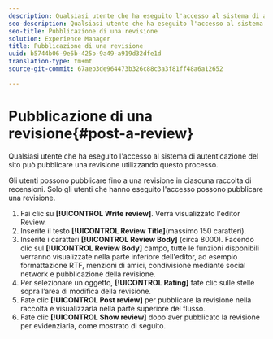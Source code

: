 ```yaml
---
description: Qualsiasi utente che ha eseguito l'accesso al sistema di autenticazione del sito può pubblicare una revisione utilizzando questo processo.
seo-description: Qualsiasi utente che ha eseguito l'accesso al sistema di autenticazione del sito può pubblicare una revisione utilizzando questo processo.
seo-title: Pubblicazione di una revisione
solution: Experience Manager
title: Pubblicazione di una revisione
uuid: b5744b06-9e6b-425b-9a49-a919d32dfe1d
translation-type: tm+mt
source-git-commit: 67aeb3de964473b326c88c3a3f81ff48a6a12652

---
```



# Pubblicazione di una revisione{#post-a-review}

Qualsiasi utente che ha eseguito l'accesso al sistema di autenticazione del sito può pubblicare una revisione utilizzando questo processo.

Gli utenti possono pubblicare fino a una revisione in ciascuna raccolta di recensioni. Solo gli utenti che hanno eseguito l'accesso possono pubblicare una revisione.

1. Fai clic su **[!UICONTROL Write review]**. Verrà visualizzato l'editor Review.
1. Inserite il testo **[!UICONTROL Review Title]**(massimo 150 caratteri).
1. Inserite i caratteri **[!UICONTROL Review Body]** (circa 8000). Facendo clic sul **[!UICONTROL Review Body]** campo, tutte le funzioni disponibili verranno visualizzate nella parte inferiore dell'editor, ad esempio formattazione RTF, menzioni di amici, condivisione mediante social network e pubblicazione della revisione.
1. Per selezionare un oggetto, **[!UICONTROL Rating]** fate clic sulle stelle sopra l’area di modifica della revisione.
1. Fate clic **[!UICONTROL Post review]** per pubblicare la revisione nella raccolta e visualizzarla nella parte superiore del flusso.
1. Fate clic **[!UICONTROL Show review]** dopo aver pubblicato la revisione per evidenziarla, come mostrato di seguito.
